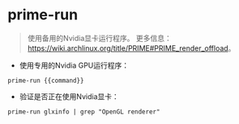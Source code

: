 # prime-run

> 使用备用的Nvidia显卡运行程序。
> 更多信息：<https://wiki.archlinux.org/title/PRIME#PRIME_render_offload>。

- 使用专用的Nvidia GPU运行程序：

`prime-run {{command}}`

- 验证是否正在使用Nvidia显卡：

`prime-run glxinfo | grep "OpenGL renderer"`
